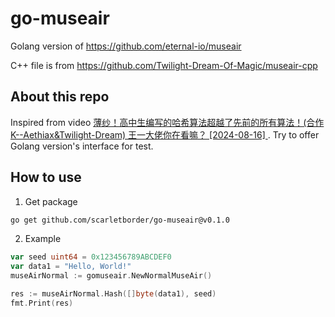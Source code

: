 # go-museair
Golang version of https://github.com/eternal-io/museair

C++ file is from https://github.com/Twilight-Dream-Of-Magic/museair-cpp

## About this repo
Inspired from video [薄纱！高中生编写的哈希算法超越了先前的所有算法！(合作 K--Aethiax&Twilight-Dream) 王一大佬你在看嘛？ [2024-08-16]
](https://www.bilibili.com/video/BV1vTeuefEHN). Try to offer Golang version's interface for test.

## How to use
1. Get package
```bash
go get github.com/scarletborder/go-museair@v0.1.0
```

2. Example

```go
var seed uint64 = 0x123456789ABCDEF0
var data1 = "Hello, World!"
museAirNormal := gomuseair.NewNormalMuseAir()

res := museAirNormal.Hash([]byte(data1), seed)
fmt.Print(res)
```